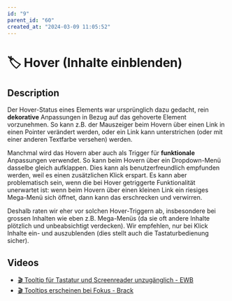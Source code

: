 ```yaml
---
id: "9"
parent_id: "60"
created_at: "2024-03-09 11:05:52"
---
```


# 🏷️ Hover (Inhalte einblenden)

## Description

Der Hover-Status eines Elements war ursprünglich dazu gedacht, rein **dekorative** Anpassungen in Bezug auf das gehoverte Element vorzunehmen. So kann z.B. der Mauszeiger beim Hovern über einen Link in einen Pointer verändert werden, oder ein Link kann unterstrichen (oder mit einer anderen Textfarbe versehen) werden.

Manchmal wird das Hovern aber auch als Trigger für **funktionale** Anpassungen verwendet. So kann beim Hovern über ein Dropdown-Menü dasselbe gleich aufklappen. Dies kann als benutzerfreundlich empfunden werden, weil es einen zusätzlichen Klick erspart. Es kann aber problematisch sein, wenn die bei Hover getriggerte Funktionalität unerwartet ist: wenn beim Hovern über einen kleinen Link ein riesiges Mega-Menü sich öffnet, dann kann das erschrecken und verwirren.

Deshalb raten wir eher vor solchen Hover-Triggern ab, insbesondere bei grossen Inhalten wie eben z.B. Mega-Menüs (da sie oft andere Inhalte plötzlich und unbeabsichtigt verdecken). Wir empfehlen, nur bei Klick Inhalte ein- und auszublenden (dies stellt auch die Tastaturbedienung sicher).

## Videos

- [🎬 Tooltip für Tastatur und Screenreader unzugänglich - EWB](/en/videos/tooltip-fur-tastatur-und-screenreader-unzuganglich-ewb)
- [🎬 Tooltips erscheinen bei Fokus - Brack](/en/videos/tooltips-erscheinen-bei-fokus-brack)
